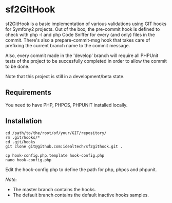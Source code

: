 sf2GitHook
==========

sf2GitHook is a basic implementation of various validations using GIT hooks for Symfony2 projects.
Out of the box, the pre-commit hook is defined to check with php -l and php Code Sniffer for every (and only) files in the commit.
There's also a prepare-commit-msg hook that takes care of prefixing the current branch name to the commit message.

Also, every commit made in the 'develop' branch will require all PHPUnit tests of the project to be succesfully completed in order to allow the commit to be done.

Note that this project is still in a development/beta state.

Requirements
-----------

You need to have PHP, PHPCS, PHPUNIT installed locally.

Installation
------------

    cd /path/to/the/root/of/your/GIT/repository/
    rm .git/hooks/*
    cd .git/hooks
    git clone git@github.com:idealtech/sf2githook.git .
    
    cp hook-config.php.template hook-config.php
    nano hook-config.php

Edit the hook-config.php to define the path for php, phpcs and phpunit.

_Note:_

* The master branch contains the hooks.
* The default branch contains the default inactive hooks samples.

